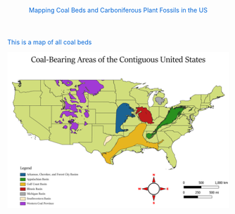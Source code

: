 <html>
    <header style = "color: #0366d7">
        <p>Mapping Coal Beds and Carboniferous Plant Fossils in the US</p>
    </header>
    <body style = "color: #0366d7">
        <p>This is a map of all coal beds</p>
        <img src="4326_National.png" alt = "CoalBeds" />
    </body>
</html>
